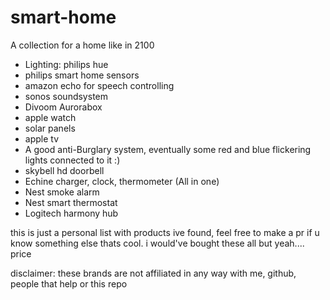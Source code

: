 # smart-home
A collection for a home like in 2100

* Lighting: philips hue
* philips smart home sensors
* amazon echo for speech controlling
* sonos soundsystem
* Divoom Aurorabox
* apple watch
* solar panels
* apple tv
* A good anti-Burglary system, eventually some red and blue flickering lights connected to it :)
* skybell hd doorbell
* Echine charger, clock, thermometer (All in one)
* Nest smoke alarm
* Nest smart thermostat
* Logitech harmony hub

this is just a personal list with products ive found, feel free to make a pr if u know something else thats cool. i would've bought these all but yeah.... price

disclaimer: these brands are not affiliated in any way with me, github, people that help or this repo
